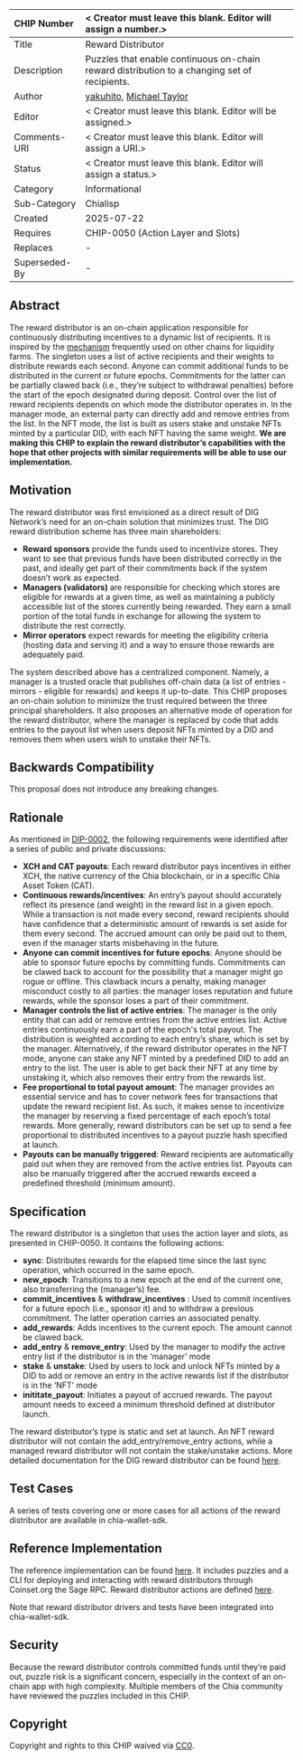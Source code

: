 CHIP Number   | < Creator must leave this blank. Editor will assign a number.>
:-------------|:----
Title         | Reward Distributor
Description   | Puzzles that enable continuous on-chain reward distribution to a changing set of recipients.
Author        | [yakuhito](https://github.com/Yakuhito), [Michael Taylor](https://github.com/MichaelTaylor3D)
Editor        | < Creator must leave this blank. Editor will be assigned.>
Comments-URI  | < Creator must leave this blank. Editor will assign a URI.>
Status        | < Creator must leave this blank. Editor will assign a status.>
Category      | Informational
Sub-Category  | Chialisp
Created       | 2025-07-22
Requires      | CHIP-0050 (Action Layer and Slots)
Replaces      | -
Superseded-By | -

## Abstract
The reward distributor is an on-chain application responsible for continuously distributing incentives to a dynamic list of recipients. It is inspired by the [mechanism](https://uploads-ssl.webflow.com/5ad71ffeb79acc67c8bcdaba/5ad8d1193a40977462982470_scalable-reward-distribution-paper.pdf) frequently used on other chains for liquidity farms. The singleton uses a list of active recipients and their weights to distribute rewards each second. Anyone can commit additional funds to be distributed in the current or future epochs. Commitments for the latter can be partially clawed back (i.e., they’re subject to withdrawal penalties) before the start of the epoch designated during deposit. Control over the list of reward recipients depends on which mode the distributor operates in. In the manager mode, an external party can directly add and remove entries from the list. In the NFT mode, the list is built as users stake and unstake NFTs minted by a particular DID, with each NFT having the same weight. **We are making this CHIP to explain the reward distributor’s capabilities with the hope that other projects with similar requirements will be able to use our implementation.**

## Motivation
The reward distributor was first envisioned as a direct result of DIG Network’s need for an on-chain solution that minimizes trust. The DIG reward distribution scheme has three main shareholders:
 * **Reward sponsors** provide the funds used to incentivize stores. They want to see that previous funds have been distributed correctly in the past, and ideally get part of their commitments back if the system doesn’t work as expected.
 * **Managers (validators)** are responsible for checking which stores are eligible for rewards at a given time, as well as maintaining a publicly accessible list of the stores currently being rewarded. They earn a small portion of the total funds in exchange for allowing the system to distribute the rest correctly.
 * **Mirror operators** expect rewards for meeting the eligibility criteria (hosting data and serving it) and a way to ensure those rewards are adequately paid.

The system described above has a centralized component. Namely, a manager is a trusted oracle that publishes off-chain data (a list of entries - mirrors - eligible for rewards) and keeps it up-to-date. This CHIP proposes an on-chain solution to minimize the trust required between the three principal shareholders. It also proposes an alternative mode of operation for the reward distributor, where the manager is replaced by code that adds entries to the payout list when users deposit NFTs minted by a DID and removes them when users wish to unstake their NFTs.

## Backwards Compatibility
This proposal does not introduce any breaking changes.

## Rationale
As mentioned in [DIP-0002](https://github.com/DIG-Network/DIPS/blob/main/DIPs/dip-0002.md), the following requirements were identified after a series of public and private discussions:
 * **XCH and CAT payouts**: Each reward distributor pays incentives in either XCH, the native currency of the Chia blockchain, or in a specific Chia Asset Token (CAT).
 * **Continuous rewards/incentives**: An entry’s payout should accurately reflect its presence (and weight) in the reward list in a given epoch. While a transaction is not made every second, reward recipients should have confidence that a deterministic amount of rewards is set aside for them every second. The accrued amount can only be paid out to them, even if the manager starts misbehaving in the future.
 * **Anyone can commit incentives for future epochs**: Anyone should be able to sponsor future epochs by committing funds. Commitments can be clawed back to account for the possibility that a manager might go rogue or offline. This clawback incurs a penalty, making manager misconduct costly to all parties: the manager loses reputation and future rewards, while the sponsor loses a part of their commitment.
 * **Manager controls the list of active entries**: The manager is the only entity that can add or remove entries from the active entries list. Active entries continuously earn a part of the epoch's total payout. The distribution is weighted according to each entry’s share, which is set by the manager. Alternatively, if the reward distributor operates in the NFT mode, anyone can stake any NFT minted by a predefined DID to add an entry to the list. The user is able to get back their NFT at any time by unstaking it, which also removes their entry from the rewards list.
 * **Fee proportional to total payout amount**: The manager provides an essential service and has to cover network fees for transactions that update the reward recipient list. As such, it makes sense to incentivize the manager by reserving a fixed percentage of each epoch’s total rewards. More generally, reward distributors can be set up to send a fee proportional to distributed incentives to a payout puzzle hash specified at launch.
 * **Payouts can be manually triggered**: Reward recipients are automatically paid out when they are removed from the active entries list. Payouts can also be manually triggered after the accrued rewards exceed a predefined threshold (minimum amount).

## Specification
The reward distributor is a singleton that uses the action layer and slots, as presented in CHIP-0050. It contains the following actions:
 * **sync**: Distributes rewards for the elapsed time since the last sync operation, which occurred in the same epoch.
 * **new_epoch**: Transitions to a new epoch at the end of the current one, also transferring the (manager’s) fee.
 * **commit_incentives** & **withdraw_incentives** : Used to commit incentives for a future epoch (i.e., sponsor it) and to withdraw a previous commitment. The latter operation carries an associated penalty.
 * **add_rewards**: Adds incentives to the current epoch. The amount cannot be clawed back.
 * **add_entry** & **remove_entry**: Used by the manager to modify the active entry list if the distributor is in the ‘manager’ mode
 * **stake** & **unstake**: Used by users to lock and unlock NFTs minted by a DID to add or remove an entry in the active rewards list if the distributor is in the ‘NFT’ mode
 * **inititate_payout**: Initiates a payout of accrued rewards. The payout amount needs to exceed a minimum threshold defined at distributor launch.

The reward distributor’s type is static and set at launch. An NFT reward distributor will not contain the add_entry/remove_entry actions, while a managed reward distributor will not contain the stake/unstake actions. More detailed documentation for the DIG reward distributor can be found [here](https://docs.xchandles.com/techincal-manual/dig-reward-distributor).


## Test Cases
A series of tests covering one or more cases for all actions of the reward distributor are available in chia-wallet-sdk.

## Reference Implementation
The reference implementation can be found [here](https://github.com/Yakuhito/slot-machine/). It includes puzzles and a CLI for deploying and interacting with reward distributors through Coinset.org the Sage RPC. Reward distributor actions are defined [here](https://github.com/Yakuhito/slot-machine/tree/master/puzzles/actions/reward_distributor).

Note that reward distributor drivers and tests have been integrated into chia-wallet-sdk.

## Security
Because the reward distributor controls committed funds until they’re paid out, puzzle risk is a significant concern, especially in the context of an on-chain app with high complexity. Multiple members of the Chia community have reviewed the puzzles included in this CHIP.

## Copyright
Copyright and rights to this CHIP waived via [CC0](https://creativecommons.org/publicdomain/zero/1.0/).




